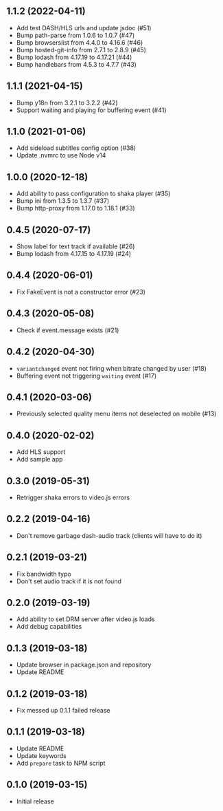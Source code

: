 ## 1.1.2 (2022-04-11)
* Add test DASH/HLS urls and update jsdoc (#51)
* Bump path-parse from 1.0.6 to 1.0.7 (#47)
* Bump browserslist from 4.4.0 to 4.16.6 (#46)
* Bump hosted-git-info from 2.7.1 to 2.8.9 (#45)
* Bump lodash from 4.17.19 to 4.17.21 (#44)
* Bump handlebars from 4.5.3 to 4.7.7 (#43)

## 1.1.1 (2021-04-15)
* Bump y18n from 3.2.1 to 3.2.2 (#42)
* Support waiting and playing for buffering event (#41)

## 1.1.0 (2021-01-06)
* Add sideload subtitles config option (#38)
* Update .nvmrc to use Node v14

## 1.0.0 (2020-12-18)
* Add ability to pass configuration to shaka player (#35)
* Bump ini from 1.3.5 to 1.3.7 (#37)
* Bump http-proxy from 1.17.0 to 1.18.1 (#33)

## 0.4.5 (2020-07-17)
* Show label for text track if available (#26)
* Bump lodash from 4.17.15 to 4.17.19 (#24)

## 0.4.4 (2020-06-01)
* Fix FakeEvent is not a constructor error (#23)

## 0.4.3 (2020-05-08)
* Check if event.message exists (#21)

## 0.4.2 (2020-04-30)
* `variantchanged` event not firing when bitrate changed by user (#18)
* Buffering event not triggering `waiting` event (#17)

## 0.4.1 (2020-03-06)
* Previously selected quality menu items not deselected on mobile (#13)

## 0.4.0 (2020-02-02)
* Add HLS support
* Add sample app

## 0.3.0 (2019-05-31)
* Retrigger shaka errors to video.js errors

## 0.2.2 (2019-04-16)
* Don't remove garbage dash-audio track (clients will have to do it)

## 0.2.1 (2019-03-21)
* Fix bandwidth typo
* Don't set audio track if it is not found

## 0.2.0 (2019-03-19)
* Add ability to set DRM server after video.js loads
* Add debug capabilities

## 0.1.3 (2019-03-18)
* Update browser in package.json and repository
* Update README

## 0.1.2 (2019-03-18)
* Fix messed up 0.1.1 failed release

## 0.1.1 (2019-03-18)
* Update README
* Update keywords
* Add `prepare` task to NPM script

## 0.1.0 (2019-03-15)
* Initial release
